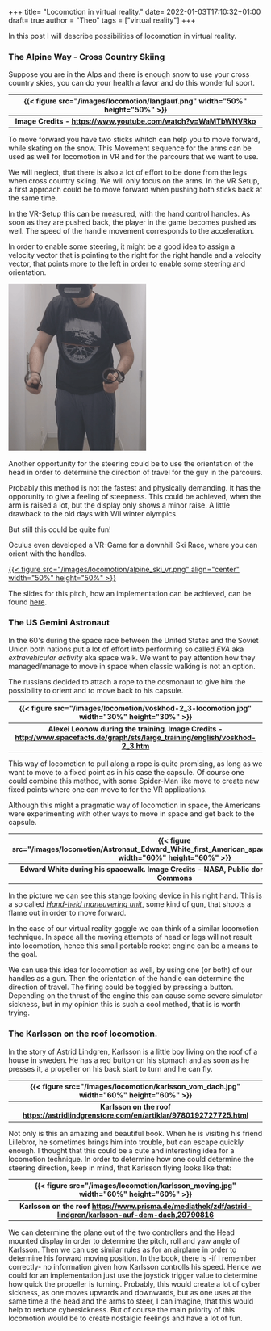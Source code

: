 +++
title= "Locomotion in virtual reality."
date= 2022-01-03T17:10:32+01:00
draft= true
author = "Theo"
tags = ["virtual reality"]
+++

In this post I will describe possibilities of locomotion in virtual reality.

### The Alpine Way - Cross Country Skiing


Suppose you are in the Alps and there is enough snow to use your cross country skies, you can do your health a favor and do this wonderful sport.


| {{< figure src="/images/locomotion/langlauf.png"   width="50%" height="50%" >}} |
|:--:|
| <b>Image Credits - https://www.youtube.com/watch?v=WaMTbWNVRko</b>|






To move forward you have two sticks whitch can help you to move forward, while skating on the snow.
This Movement sequence for the arms can be used as well for locomotion in VR and for the parcours that we want to use.

We will neglect, that there is also a lot of effort to be done from the legs when cross country skiing. We will only focus on the arms.
In the VR Setup, a first approach could be to move forward when pushing both sticks back at the same time.

In the VR-Setup this can be measured, with the hand control handles. As soon as they are pushed back, the player in the game becomes pushed as well.
The speed of the handle movement corresponds to the acceleration. 

In order to enable some steering, it might be a good idea to assign a velocity vector that is pointing to the right for the right handle and a velocity vector, that points more to the left in order to enable some steering and orientation.

![Demonstration of the steering](/images/locomotion/ezgif.com-gif-maker.gif)

Another opportunity for the steering could be to use the orientation of the head in order to determine the direction of travel for the guy in the parcours.

Probably this method is not the fastest and physically demanding. 
It has the opporunity to give a feeling of steepness. This could be achieved, when the arm is raised a lot, but the display only shows a minor raise. 
A little drawback to the old days with WII winter olympics.

But still this could be quite fun! 

Oculus even developed a VR-Game for a downhill Ski Race, where you can orient with the handles.

 [{{< figure src="/images/locomotion/alpine_ski_vr.png"   align="center" width="50%" height="50%" >}}](https://www.youtube.com/watch?v=ewGFD59Azc8) 


The slides for this pitch, how an implementation can be achieved, can be found [here](https://1drv.ms/p/s!AiOj4yVSmxYLiKtChRf5H7S0oy7e1g?e=Y7i61l).

### The US Gemini Astronaut

In the 60's during the space race between the United States and the Soviet Union both nations put a lot of effort into performing so called *EVA* aka *extravehicular activity* aka space walk. We want to pay attention how they managed/manage to move in space when classic walking is not an option. 

The russians decided to attach a rope to the cosmonaut to give him the possibility to orient and to move back to his capsule.

| {{< figure src="/images/locomotion/voskhod-2_3-locomotion.jpg"   width="30%" height="30%" >}} |
|:--:|
| <b>Alexei Leonow during the training. Image Credits - http://www.spacefacts.de/graph/sts/large_training/english/voskhod-2_3.htm </b>|


This way of locomotion to pull along a rope is quite promising, as long as we want to move to a fixed point as in his case the capsule. Of course one could combine this method, with some Spider-Man like move to create new fixed points where one can move to for the VR applications.

Although this might a pragmatic way of locomotion in space, the Americans were experimenting with other ways to move in space and get back to the capsule.

| {{< figure src="/images/locomotion/Astronaut_Edward_White_first_American_spacewalk_Gemini_4.jpg"   width="60%" height="60%" >}} |
|:--:|
| <b>Edward White during his spacewalk. Image Credits - NASA, Public domain, via Wikimedia Commons </b>|

In the picture we can see this stange looking device in his right hand. This is a so called [*Hand-held maneuvering unit*]("https://en.wikipedia.org/wiki/Hand-held_maneuvering_unit"), some kind of gun, that shoots a flame out in order to move forward.

In the case of our virtual reality goggle we can think of a similar locomotion technique. In space all the moving attempts of head or legs will not result into locomotion, hence this small portable rocket engine can be a means to the goal.

We can use this idea for locomotion as well, by using one (or both) of our handles as a gun. Then the orientation of the handle can determine the direction of travel. 
The firing could be toggled by pressing a button. Depending on the thrust of the engine this can cause some severe simulator sickness, but in my opinion this is such a cool method, that is is worth trying.


### The Karlsson on the roof locomotion.

In the story of Astrid Lindgren, Karlsson is a little boy living on the roof of a house in sweden. He has a red button on his stomach and as soon as he presses it, a propeller on his back start to turn and he can fly.

| {{< figure src="/images/locomotion/karlsson_vom_dach.jpg"   width="60%" height="60%" >}} |
|:--:|
| <b>Karlsson on the roof https://astridlindgrenstore.com/en/artiklar/9780192727725.html </b>|

Not only is this an amazing and beautiful book. When he is visiting his friend Lillebror, he sometimes brings him into trouble, but can escape quickly enough. I thought that this could be a cute and interesting idea for a locomotion technique. In order to determine how one could determine the steering direction, keep in mind, that Karlsson flying looks like that:

| {{< figure src="/images/locomotion/karlsson_moving.jpg"   width="60%" height="60%" >}} |
|:--:|
| <b>Karlsson on the roof https://www.prisma.de/mediathek/zdf/astrid-lindgren/karlsson-auf-dem-dach,29790816</b>|

We can determine the plane out of the two controllers and the Head mounted display in order to determine the pitch, roll and yaw angle of Karlsson. Then we can use similar rules as for an airplane in order to determine his forward moving position. In the book, there is -if I remember correctly- no information given how Karlsson controlls his speed. Hence we could for an implementation just use the joystick trigger value to determine how quick the propeller is turning. Probably, this would create a lot of cyber sickness, as one moves upwards and downwards, but as one uses at the same time a the head and the arms to steer, I can imagine, that this would help to reduce cybersickness. But of course the main priority of this locomotion would be to create nostalgic feelings and have a lot of fun. 